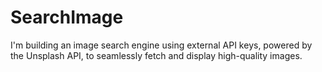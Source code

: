 # SearchImage
I'm building an image search engine using external API keys, powered by the Unsplash API, to seamlessly fetch and display high-quality images.
